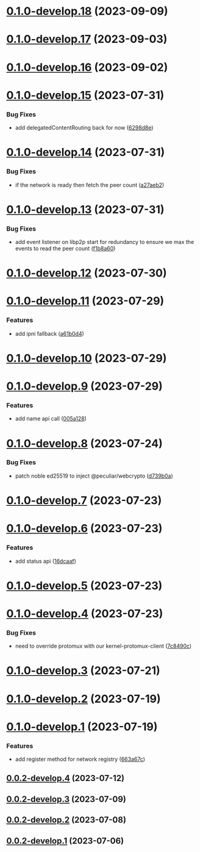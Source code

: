 # [0.1.0-develop.18](https://git.lumeweb.com/LumeWeb/kernel-ipfs/compare/v0.1.0-develop.17...v0.1.0-develop.18) (2023-09-09)

# [0.1.0-develop.17](https://git.lumeweb.com/LumeWeb/kernel-ipfs/compare/v0.1.0-develop.16...v0.1.0-develop.17) (2023-09-03)

# [0.1.0-develop.16](https://git.lumeweb.com/LumeWeb/kernel-ipfs/compare/v0.1.0-develop.15...v0.1.0-develop.16) (2023-09-02)

# [0.1.0-develop.15](https://git.lumeweb.com/LumeWeb/kernel-ipfs/compare/v0.1.0-develop.14...v0.1.0-develop.15) (2023-07-31)


### Bug Fixes

* add delegatedContentRouting back for now ([6298d8e](https://git.lumeweb.com/LumeWeb/kernel-ipfs/commit/6298d8e914eafdc62a23b0bad548902545489c4e))

# [0.1.0-develop.14](https://git.lumeweb.com/LumeWeb/kernel-ipfs/compare/v0.1.0-develop.13...v0.1.0-develop.14) (2023-07-31)


### Bug Fixes

* if the network is ready then fetch the peer count ([a27aeb2](https://git.lumeweb.com/LumeWeb/kernel-ipfs/commit/a27aeb2ec8493b933b3305b2b14e3c960d7c1d0c))

# [0.1.0-develop.13](https://git.lumeweb.com/LumeWeb/kernel-ipfs/compare/v0.1.0-develop.12...v0.1.0-develop.13) (2023-07-31)


### Bug Fixes

* add event listener on libp2p start for redundancy to ensure we max the events to read the peer count ([f1b8a60](https://git.lumeweb.com/LumeWeb/kernel-ipfs/commit/f1b8a603dfdca93e08692e7ad29fd2466c76d6d0))

# [0.1.0-develop.12](https://git.lumeweb.com/LumeWeb/kernel-ipfs/compare/v0.1.0-develop.11...v0.1.0-develop.12) (2023-07-30)

# [0.1.0-develop.11](https://git.lumeweb.com/LumeWeb/kernel-ipfs/compare/v0.1.0-develop.10...v0.1.0-develop.11) (2023-07-29)


### Features

* add ipni fallback ([a61b0d4](https://git.lumeweb.com/LumeWeb/kernel-ipfs/commit/a61b0d4771e885092bb47216f5fd525fa27caf4b))

# [0.1.0-develop.10](https://git.lumeweb.com/LumeWeb/kernel-ipfs/compare/v0.1.0-develop.9...v0.1.0-develop.10) (2023-07-29)

# [0.1.0-develop.9](https://git.lumeweb.com/LumeWeb/kernel-ipfs/compare/v0.1.0-develop.8...v0.1.0-develop.9) (2023-07-29)


### Features

* add name api call ([005a128](https://git.lumeweb.com/LumeWeb/kernel-ipfs/commit/005a128a2c159ca88199bb85598a24fd0c9b2da6))

# [0.1.0-develop.8](https://git.lumeweb.com/LumeWeb/kernel-ipfs/compare/v0.1.0-develop.7...v0.1.0-develop.8) (2023-07-24)


### Bug Fixes

* patch noble ed25519 to inject @peculiar/webcrypto ([d739b0a](https://git.lumeweb.com/LumeWeb/kernel-ipfs/commit/d739b0a28697450e7fe46e96e43edfa5446d8885))

# [0.1.0-develop.7](https://git.lumeweb.com/LumeWeb/kernel-ipfs/compare/v0.1.0-develop.6...v0.1.0-develop.7) (2023-07-23)

# [0.1.0-develop.6](https://git.lumeweb.com/LumeWeb/kernel-ipfs/compare/v0.1.0-develop.5...v0.1.0-develop.6) (2023-07-23)


### Features

* add status api ([16dcaaf](https://git.lumeweb.com/LumeWeb/kernel-ipfs/commit/16dcaafd781ee3957a489c73b8027b2eabca648f))

# [0.1.0-develop.5](https://git.lumeweb.com/LumeWeb/kernel-ipfs/compare/v0.1.0-develop.4...v0.1.0-develop.5) (2023-07-23)

# [0.1.0-develop.4](https://git.lumeweb.com/LumeWeb/kernel-ipfs/compare/v0.1.0-develop.3...v0.1.0-develop.4) (2023-07-23)


### Bug Fixes

* need to override protomux with our kernel-protomux-client ([7c8490c](https://git.lumeweb.com/LumeWeb/kernel-ipfs/commit/7c8490c6f50d2b91880b1aea20f69ce4492dfb01))

# [0.1.0-develop.3](https://git.lumeweb.com/LumeWeb/kernel-ipfs/compare/v0.1.0-develop.2...v0.1.0-develop.3) (2023-07-21)

# [0.1.0-develop.2](https://git.lumeweb.com/LumeWeb/kernel-ipfs/compare/v0.1.0-develop.1...v0.1.0-develop.2) (2023-07-19)

# [0.1.0-develop.1](https://git.lumeweb.com/LumeWeb/kernel-ipfs/compare/v0.0.2-develop.4...v0.1.0-develop.1) (2023-07-19)


### Features

* add register method for network registry ([663a67c](https://git.lumeweb.com/LumeWeb/kernel-ipfs/commit/663a67c7ba9450c6a499f6ce3dcb06d0245476d3))

## [0.0.2-develop.4](https://git.lumeweb.com/LumeWeb/kernel-ipfs/compare/v0.0.2-develop.3...v0.0.2-develop.4) (2023-07-12)

## [0.0.2-develop.3](https://git.lumeweb.com/LumeWeb/kernel-ipfs/compare/v0.0.2-develop.2...v0.0.2-develop.3) (2023-07-09)

## [0.0.2-develop.2](https://git.lumeweb.com/LumeWeb/kernel-ipfs/compare/v0.0.2-develop.1...v0.0.2-develop.2) (2023-07-08)

## [0.0.2-develop.1](https://git.lumeweb.com/LumeWeb/kernel-ipfs/compare/v0.0.1...v0.0.2-develop.1) (2023-07-06)
